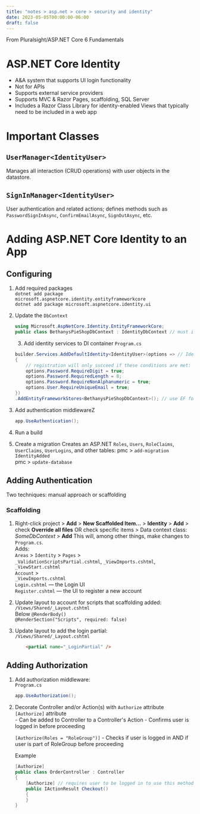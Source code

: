```yaml
---
title: "notes > asp.net > core > security and identity"
date: 2023-05-05T00:00:00-06:00
draft: false
---
```


From Pluralsight/ASP.NET Core 6 Fundamentals

# ASP.NET Core Identity
- A&A system that supports UI login functionality
- Not for APIs
- Supports external service providers
- Supports MVC & Razor Pages, scaffolding, SQL Server
- Includes a Razor Class Library for identity-enabled Views that typically need to be included in a web app

# Important Classes
## `UserManager<IdentityUser>`
Manages all interaction (CRUD operations) with user objects in the datastore.

## `SignInManager<IdentityUser>`
User authentication and related actions; defines methods such as `PasswordSignInAsync`, `ConfirmEmailAsync`, `SignOutAsync`, etc.

# Adding ASP.NET Core Identity to an App
## Configuring
1. Add required packages  
    `dotnet add package microsoft.aspnetcore.identity.entityframeworkcore`  
    `dotnet add package microsoft.aspnetcore.identity.ui`  

2. Update the `DbContext`
    ```cs
    using Microsoft.AspNetCore.Identity.EntityFrameworkCore;
    public class BethanysPieShopDbContext : IdentityDbContext // must inherit from this base class
    ```
    3. Add identity services to DI container
    `Program.cs`
    ```cs
    builder.Services.AddDefaultIdentity<IdentityUser>(options => // IdentityUser is a built-in type to represent a user
    { 
        // registration will only succeed if these conditions are met:
        options.Password.RequireDigit = true;
        options.Password.RequiredLength = 8;
        options.Password.RequireNonAlphanumeric = true;
        options.User.RequireUniqueEmail = true;
    })
    .AddEntityFrameworkStores<BethanysPieShopDbContext>(); // use EF for identity data
    ```
4. Add authentication middlewareZ
    ```cs
    app.UseAuthentication();
    ```
5. Run a build

6. Create a migration
Creates an ASP.NET `Roles`, `Users`, `RoleClaims`, `UserClaims`, `UserLogins`, and other tables:
    pmc > `add-migration IdentityAdded`  
    pmc > `update-database`
	
## Adding Authentication
Two techniques:  manual approach or scaffolding

### Scaffolding
1. Right-click project > **Add** > **New Scaffolded Item…** > **Identity** > **Add** > check **Override all files** OR check specific items > Data context class: *SomeDbContext* > **Add**
This will, among other things, make changes to `Program.cs`.  
Adds:   
`Areas` > `Identity` > `Pages` >  
                    `_ValidationScriptsPartial.cshtml`, `_ViewImports.cshtml`, `_ViewStart.cshtml`  
                    `Account` >  
                        `_ViewImports.cshtml`  
                        `Login.cshtml` — the Login UI  
                        `Register.cshtml` — the UI to register a new account  

2. Update layout to account for scripts that scaffolding added:  
`/Views/Shared/_Layout.cshtml`  
    Below `@RenderBody()`  
    `@RenderSection("Scripts", required: false)`
        
3. Update layout to add the login partial:  
`/Views/Shared/_Layout.cshtml`
    ```html
        <partial name="_LoginPartial" />
    ```
## Adding Authorization
1. Add authorization middleware:  
    `Program.cs`  
    ```cs
    app.UseAuthorization();
    ```
2. Decorate Controller and/or Action(s) with `Authorize` attribute  
    `[Authorize]` attribute  
        - Can be added to Controller to a Controller's Action
        - Confirms user is logged in before proceeding
        
    `[Authorize(Roles = "RoleGroup")]`
        - Checks if user is logged in AND if user is part of RoleGroup before proceeding

    Example
    ```cs
    [Authorize]
    public class OrderController : Controller
    {
        [Authorize] // requires user to be logged in to use this method
        public IActionResult Checkout()
        {
        }
    }
    ```
